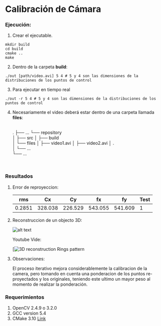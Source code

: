 # Calibración de Cámara

### Ejecución:

1. Crear el ejecutable.
```
mkdir build
cd build
cmake ..
make
```

2. Dentro de la carpeta **build**:
```
./out [path/video.avi] 5 4 # 5 y 4 son las dimensiones de la distribuciones de los puntos de control
```

3. Para ejecutar en tiempo real 
```
./out -r 5 4 # 5 y 4 son las dimensiones de la distribuciones de los puntos de control
```
4. Necesariamente el video deberá estar dentro de una carpeta llamada **files**: <br><br>

    .
    ├── ...
    └── repository                   
    │    ├── src
    │    ├── build        
    │    └── files
    │        ├── video1.avi 
    │        ├── video2.avi
    │        .      
    │        └── ...            
    └── ...

<br>

### Resultados

1. Error de reproyeccion:

    | rms      | Cx      | Cy      | fx      | fy      | Test |
    | -------- | ------- | ------- | ------- | ------- | ---- |
    | 0.2851   | 328.038 | 226.529 | 543.055 | 541.609 | 1    |  

2. Reconstruccion de un objecto 3D:

    ![alt text](ringspattern.gif)

    Youtube Vide:

    [![3D reconstruction Rings pattern](https://www.youtube.com/watch?v=pm2XkwcAI60&feature=youtu.be)

3. Observaciones:

    El proceso iterativo mejora considerablemente la calibracion de la camera, pero tomando en cuenta una ponderacion de los puntos
    re-proyectados y los originales, teniendo este ultimo un mayor peso al momento de realizar la ponderación.


### Requerimientos
1. OpenCV 2.4.9 o 3.2.0
2. GCC version 5.4
5. CMake 3.10 [Link](https://www.claudiokuenzler.com/blog/755/install-upgrade-cmake-3.10.1-ubuntu-14.04-trusty-alternatives#.XBCpRhC22kA)